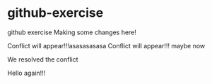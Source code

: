# github-exercise
github exercise
Making some changes here!



Conflict will appear!!!asasasasasa
Conflict will appear!!! maybe now

We resolved the conflict

Hello again!!!